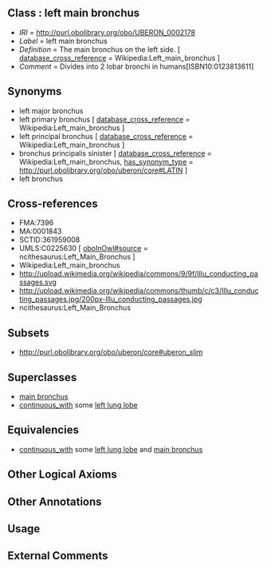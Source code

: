 
## Class : left main bronchus

 * *IRI* = http://purl.obolibrary.org/obo/UBERON_0002178
 * *Label* = left main bronchus
 * *Definition* = The main bronchus on the left side. [ [database_cross_reference](../../ef/oboInOwl#hasDbXref.md) = Wikipedia:Left_main_bronchus ]
 * *Comment* = Divides into 2 lobar bronchi in humans[ISBN10:0123813611]

## Synonyms

 * left major bronchus
 * left primary bronchus [ [database_cross_reference](../../ef/oboInOwl#hasDbXref.md) = Wikipedia:Left_main_bronchus ]
 * left principal bronchus [ [database_cross_reference](../../ef/oboInOwl#hasDbXref.md) = Wikipedia:Left_main_bronchus ]
 * bronchus principalis sinister [ [database_cross_reference](../../ef/oboInOwl#hasDbXref.md) = Wikipedia:Left_main_bronchus, [has_synonym_type](../../pe/oboInOwl#hasSynonymType.md) = http://purl.obolibrary.org/obo/uberon/core#LATIN ]
 * left bronchus

## Cross-references

 * FMA:7396
 * MA:0001843
 * SCTID:361959008
 * UMLS:C0225630 [ [oboInOwl#source](../../ce/oboInOwl#source.md) = ncithesaurus:Left_Main_Bronchus ]
 * Wikipedia:Left_main_bronchus
 * http://upload.wikimedia.org/wikipedia/commons/9/9f/Illu_conducting_passages.svg
 * http://upload.wikimedia.org/wikipedia/commons/thumb/c/c3/Illu_conducting_passages.jpg/200px-Illu_conducting_passages.jpg
 * ncithesaurus:Left_Main_Bronchus

## Subsets

 * http://purl.obolibrary.org/obo/uberon/core#uberon_slim

## Superclasses

 * [main bronchus](../../UBERON/82/UBERON_0002182.md)
 * [continuous_with](../../FMA/72/FMA_85972.md) some [left lung lobe](../../UBERON/51/UBERON_0008951.md)

## Equivalencies

 * [continuous_with](../../FMA/72/FMA_85972.md) some [left lung lobe](../../UBERON/51/UBERON_0008951.md) and [main bronchus](../../UBERON/82/UBERON_0002182.md)

## Other Logical Axioms


## Other Annotations


## Usage


## External Comments

